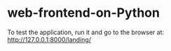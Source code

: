 # web-frontend-on-Python
To test the application, run it and go to the browser at: http://127.0.0.1:8000/landing/
